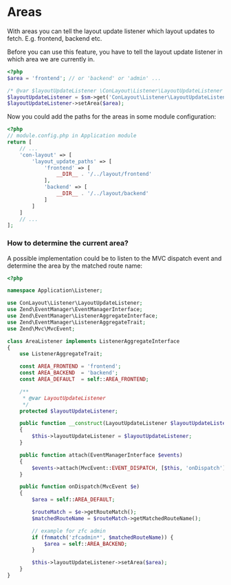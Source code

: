 # Areas

With areas you can tell the layout update listener which layout updates to fetch.
E.g. frontend, backend etc.

Before you can use this feature, you have to tell the layout update listener
in which area we are currently in.


````php
<?php
$area = 'frontend'; // or 'backend' or 'admin' ...

/* @var $layoutUpdateListener \ConLayout\Listener\LayoutUpdateListener */
$layoutUpdateListener = $sm->get('ConLayout\Listener\LayoutUpdateListener');
$layoutUpdateListener->setArea($area);

````

Now you could add the paths for the areas in some module configuration:

````php
<?php
// module.config.php in Application module
return [
    // ...
    'con-layout' => [
        'layout_update_paths' => [
            'frontend' => [
                __DIR__ . '/../layout/frontend'
            ],
            'backend' => [
                __DIR__ . '/../layout/backend'
            ]
        ]
    ]
    // ...
];
````

### How to determine the current area?

A possible implementation could be to listen to the MVC dispatch event
and determine the area by the matched route name:


````php
<?php

namespace Application\Listener;

use ConLayout\Listener\LayoutUpdateListener;
use Zend\EventManager\EventManagerInterface;
use Zend\EventManager\ListenerAggregateInterface;
use Zend\EventManager\ListenerAggregateTrait;
use Zend\Mvc\MvcEvent;

class AreaListener implements ListenerAggregateInterface
{
    use ListenerAggregateTrait;

    const AREA_FRONTEND = 'frontend';
    const AREA_BACKEND  = 'backend';
    const AREA_DEFAULT  = self::AREA_FRONTEND;

    /**
     * @var LayoutUpdateListener
     */
    protected $layoutUpdateListener;

    public function __construct(LayoutUpdateListener $layoutUpdateListener)
    {
        $this->layoutUpdateListener = $layoutUpdateListener;
    }

    public function attach(EventManagerInterface $events)
    {
        $events->attach(MvcEvent::EVENT_DISPATCH, [$this, 'onDispatch']);
    }

    public function onDispatch(MvcEvent $e)
    {
        $area = self::AREA_DEFAULT;

        $routeMatch = $e->getRouteMatch();
        $matchedRouteName = $routeMatch->getMatchedRouteName();

        // example for zfc admin
        if (fnmatch('zfcadmin*', $matchedRouteName)) {
            $area = self::AREA_BACKEND;
        }

        $this->layoutUpdateListener->setArea($area);
    }
}
````

